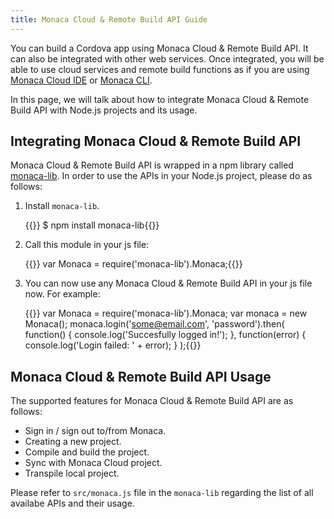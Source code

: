 ```yaml
---
title: Monaca Cloud & Remote Build API Guide
---
```


You can build a Cordova app using Monaca Cloud & Remote Build API. It
can also be integrated with other web services. Once integrated, you
will be able to use cloud services and remote build functions as if you
are using [Monaca Cloud IDE](/en/products_guide/monaca_ide) or [Monaca CLI](/en/products_guide/monaca_cli).

In this page, we will talk about how to integrate Monaca Cloud & Remote
Build API with Node.js projects and its usage.

## Integrating Monaca Cloud & Remote Build API

Monaca Cloud & Remote Build API is wrapped in a npm library called
[monaca-lib](https://github.com/monaca/monaca-lib). In order to use the
APIs in your Node.js project, please do as follows:

1.  Install `monaca-lib`.

    {{<highlight bash>}}
    $ npm install monaca-lib{{</highlight>}}

2.  Call this module in your js file:

    {{<highlight javascript>}}
    var Monaca = require('monaca-lib').Monaca;{{</highlight>}}

3.  You can now use any Monaca Cloud & Remote Build API in your js file
    now. For example:

    {{<highlight javascript>}}
    var Monaca = require('monaca-lib').Monaca;
    var monaca = new Monaca();
    monaca.login('some@email.com', 'password').then(
        function() {
            console.log('Succesfully logged in!');
        },
        function(error) {
            console.log('Login failed: ' + error);
        }
    );{{</highlight>}}

## Monaca Cloud & Remote Build API Usage

The supported features for Monaca Cloud & Remote Build API are as
follows:

-   Sign in / sign out to/from Monaca.
-   Creating a new project.
-   Compile and build the project.
-   Sync with Monaca Cloud project.
-   Transpile local project.

Please refer to `src/monaca.js` file in the `monaca-lib` regarding the
list of all availabe APIs and their usage.

